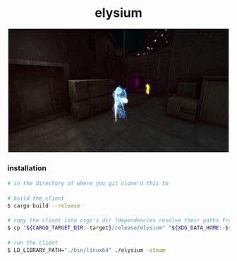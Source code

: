 <h1 align="center">elysium</h1>

<p align="center"><img src="assets/unknown.png" width="500" /></p>

### installation

```bash
# in the directory of where you git clone'd this to

# build the client
$ cargo build --release

# copy the client into csgo's dir (dependencies resolve their paths from the location of the binary)
$ cp "${CARGO_TARGET_DIR:-target}/release/elysium" "${XDG_DATA_HOME:-${HOME}/.local/share}/Steam/steamapps/common/Counter-Strike Global Offensive/elysium"

# run the client
$ LD_LIBRARY_PATH="./bin/linux64" ./elysium -steam
```
